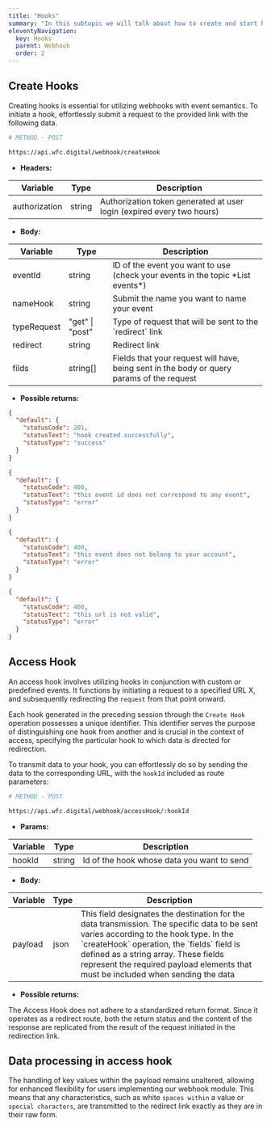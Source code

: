 ```yaml
---
title: "Hooks"
summary: "In this subtopic we will talk about how to create and start hooks."
eleventyNavigation:
  key: Hooks
  parent: Webhook
  order: 2
---
```


## Create Hooks

Creating hooks is essential for utilizing webhooks with event semantics. To initiate a hook, effortlessly submit a request to the provided link with the following data.

```bash
# METHOD - POST

https://api.wfc.digital/webhook/createHook
```

- **Headers:**

<div class="table-responsive">
  <table class="table table--striped table--hover">
    <thead>
      <tr>
        <th>Variable</th>
        <th>Type</th>
        <th>Description</th>
      </tr>
    </thead>
    <tbody>
    <tr>
      <td>authorization</td>
      <td>string</td>
      <td>Authorization token generated at user login (expired every two hours)</td>
    </tr>
    </tbody>
  </table>
</div>

- **Body:**

<div class="table-responsive">
  <table class="table table--striped table--hover">
    <thead>
      <tr>
        <th>Variable</th>
        <th>Type</th>
        <th>Description</th>
      </tr>
    </thead>
    <tbody>
    <tr>
      <td>eventId</td>
      <td>string</td>
      <td>ID of the event you want to use (check your events in the topic *List events*)</td>
    </tr>
    <tr>
      <td>nameHook</td>
      <td>string</td>
      <td>Submit the name you want to name your event</td>
    </tr>
    <tr>
      <td>typeRequest</td>
      <td>"get" | "post"</td>
      <td>Type of request that will be sent to the `redirect` link</td>
    </tr>
    <tr>
      <td>redirect</td>
      <td>string</td>
      <td>Redirect link</td>
    </tr>
    <tr>
      <td>filds</td>
      <td>string[]</td>
      <td>Fields that your request will have, being sent in the body or query params of the request</td>
    </tr>
    </tbody>
  </table>
</div>

- **Possible returns:**

```json
{
  "default": {
    "statusCode": 201,
    "statusText": "hook created successfully",
    "statusType": "success"
  }
}
```

```json
{
  "default": {
    "statusCode": 400,
    "statusText": "this event id does not correspond to any event",
    "statusType": "error"
  }
}
```

```json
{
  "default": {
    "statusCode": 400,
    "statusText": "this event does not belong to your account",
    "statusType": "error"
  }
}
```

```json
{
  "default": {
    "statusCode": 400,
    "statusText": "this url is not valid",
    "statusType": "error"
  }
}
```

## Access Hook

An access hook involves utilizing hooks in conjunction with custom or predefined events. It functions by initiating a request to a specified URL X, and subsequently redirecting the `request` from that point onward.

Each hook generated in the preceding session through the `Create Hook` operation possesses a unique identifier. This identifier serves the purpose of distinguishing one hook from another and is crucial in the context of access, specifying the particular hook to which data is directed for redirection.

To transmit data to your hook, you can effortlessly do so by sending the data to the corresponding URL, with the `hookId` included as route parameters:

```bash
# METHOD - POST

https://api.wfc.digital/webhook/accessHook/:hookId
```

- **Params:**

<div class="table-responsive">
  <table class="table table--striped table--hover">
    <thead>
      <tr>
        <th>Variable</th>
        <th>Type</th>
        <th>Description</th>
      </tr>
    </thead>
    <tbody>
    <tr>
      <td>hookId</td>
      <td>string</td>
      <td>Id of the hook whose data you want to send</td>
    </tr>
    </tbody>
  </table>
</div>

- **Body:**

<div class="table-responsive">
  <table class="table table--striped table--hover">
    <thead>
      <tr>
        <th>Variable</th>
        <th>Type</th>
        <th>Description</th>
      </tr>
    </thead>
    <tbody>
    <tr>
      <td>payload</td>
      <td>json</td>
      <td>This field designates the destination for the data transmission. The specific data to be sent varies according to the hook type. In the `createHook` operation, the `fields` field is defined as a string array. These fields represent the required payload elements that must be included when sending the data</td>
    </tr>
    </tbody>
  </table>
</div>

- **Possible returns:**

The Access Hook does not adhere to a standardized return format. Since it operates as a redirect route, both the return status and the content of the response are replicated from the result of the request initiated in the redirection link.

## Data processing in access hook

The handling of key values within the payload remains unaltered, allowing for enhanced flexibility for users implementing our webhook module. This means that any characteristics, such as white `spaces within` a value or `special characters`, are transmitted to the redirect link exactly as they are in their raw form.
